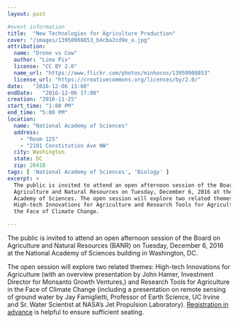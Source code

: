 ```yaml
---
layout: post

#event information
title:  "New Technologies for Agriculture Production"
cover: "/images/13950908853_b4cba2cd9e_o.jpg"
attribution:
  name: "Drone vs Cow"
  author: "Lima Pix"
  license: "CC BY 2.0"
  name_url: "https://www.flickr.com/photos/minhocos/13950908853"
  license_url: "https://creativecommons.org/licenses/by/2.0/"
date:   "2016-12-06 13:00"
endDate:   "2016-12-06 17:00"
creation: "2016-11-25"
start_time: "1:00 PM"
end_time: "5:00 PM"
location:
  name: "National Academy of Sciences"
  address:
    - "Room 125"
    - "2101 Constitution Ave NW"
  city: Washington
  state: DC
  zip: 20418
tags: [ 'National Academy of Sciences', 'Biology' ]
excerpt: >
  The public is invited to attend an open afternoon session of the Board on
  Agriculture and Natural Resources on Tuesday, December 6, 2016 at the National
  Academy of Sciences. The open session will explore two related themes:
  High-tech Innovations for Agriculture and Research Tools for Agriculture in
  the Face of Climate Change.

---
```


The public is invited to attend an open afternoon session of the Board on
Agriculture and Natural Resources (BANR) on Tuesday, December 6, 2016 at the
National Academy of Sciences building in Washington, DC.

The open session will explore two related themes: High-tech Innovations for
Agriculture (with an overview presentation by John Hamer, Investment Director
for Monsanto Growth Ventures,) and Research Tools for Agriculture in the Face of
Climate Change (including a presentation on remote sensing of ground water by
Jay Famiglietti, Professor of Earth Science, UC Irvine and Sr. Water Scientist
at NASA’s Jet Propulsion Laboratory). [Registration in
advance](https://www.eventbrite.com/e/new-technologies-for-agriculture-production-and-research-registration-29382270161)
is helpful to ensure sufficient seating.
